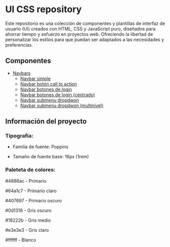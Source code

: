 # UI CSS repository

Este repositorio es una colección de componentes y plantillas de interfaz de usuario (UI) creados con HTML, CSS y JavaScript puro, diseñados para ahorrar tiempo y esfuerzo en proyectos web. Ofreciendo la libertad de personalizar los estilos para que puedan ser adaptados a las necesidades y preferencias.

## Componentes

- [Navbars](https://github.com/OscarPedroza/html-css-js-components-and-layouts/tree/main/navbars)
  - [Navbar simple](https://github.com/OscarPedroza/html-css-js-components-and-layouts/tree/main/navbars/navbar-simple)
  - [Navbar botón call to action](https://github.com/OscarPedroza/html-css-js-components-and-layouts/tree/main/navbars/navbar-cta)
  - [Navbar botones de login](https://github.com/OscarPedroza/html-css-js-components-and-layouts/tree/main/navbars/navbar-login-buttons)
  - [Navbar botones de login (centrado)](https://github.com/OscarPedroza/html-css-js-components-and-layouts/tree/main/navbars/navbar-login-buttons-center)
  - [Navbar submenu dropdwon](https://github.com/OscarPedroza/html-css-js-components-and-layouts/tree/main/navbars/navbar-dropdown)
  - [Navbar submenu dropdwon (multinivel)](https://github.com/OscarPedroza/html-css-js-components-and-layouts/tree/main/navbars/navbar-dropdown-multilevel)

## Información del proyecto

### Tipografía:

- Familia de fuente: Poppins

- Tamaño de fuente base: 16px (1rem)

### Paleteta de colores:

#4886ac - Primario

#64a1c7 - Primario claro

#407697 - Primario oscuro

#0d1318 - Gris oscuro

#18222b - Gris medio

#e3e3e3 - Gris claro

#ffffff - Blanco
